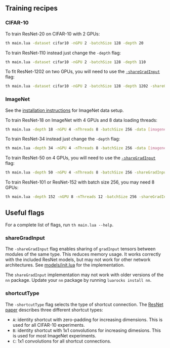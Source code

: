 Training recipes
----------------

### CIFAR-10

To train ResNet-20 on CIFAR-10 with 2 GPUs:

```bash
th main.lua -dataset cifar10 -nGPU 2 -batchSize 128 -depth 20
```

To train ResNet-110 instead just change the `-depth` flag:

```bash
th main.lua -dataset cifar10 -nGPU 2 -batchSize 128 -depth 110
```

To fit ResNet-1202 on two GPUs, you will need to use the [`-shareGradInput`](#sharegradinput) flag:

```bash
th main.lua -dataset cifar10 -nGPU 2 -batchSize 128 -depth 1202 -shareGradInput true
```

### ImageNet

See the [installation instructions](INSTALL.md#download-the-imagenet-dataset) for ImageNet data setup.

To train ResNet-18 on ImageNet with 4 GPUs and 8 data loading threads:

```bash
th main.lua -depth 18 -nGPU 4 -nThreads 8 -batchSize 256 -data [imagenet-folder]
```

To train ResNet-34 instead just change the `-depth` flag:

```bash
th main.lua -depth 34 -nGPU 4 -nThreads 8 -batchSize 256 -data [imagenet-folder]
```
To train ResNet-50 on 4 GPUs, you will need to use the [`-shareGradInput`](#sharegradinput) flag:

```bash
th main.lua -depth 50 -nGPU 4 -nThreads 8 -batchSize 256 -shareGradInput true -data [imagenet-folder]
```

To train ResNet-101 or ResNet-152 with batch size 256, you may need 8 GPUs:

```bash
th main.lua -depth 152 -nGPU 8 -nThreads 12 -batchSize 256 -shareGradInput true -data [imagenet-folder]
```

## Useful flags

For a complete list of flags, run `th main.lua --help`.

### shareGradInput

The `-shareGradInput` flag enables sharing of `gradInput` tensors between modules of the same type. This reduces
memory usage. It works correctly with the included ResNet models, but may not work for other network architectures. See 
[models/init.lua](models/init.lua#L42-L60) for the implementation.

The `shareGradInput` implementation may not work with older versions of the `nn` package. Update your `nn` package by running `luarocks install nn`.

### shortcutType

The `-shortcutType` flag selects the type of shortcut connection. The [ResNet paper](http://arxiv.org/abs/1512.03385) describes three different shortcut types:
- `A`: identity shortcut with zero-padding for increasing dimensions. This is used for all CIFAR-10 experiments.
- `B`: identity shortcut with 1x1 convolutions for increasing dimesions. This is used for most ImageNet experiments.
- `C`: 1x1 convolutions for all shortcut connections.
